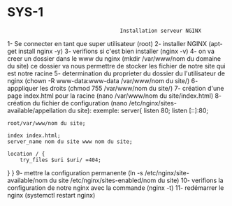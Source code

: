 # SYS-1

										Installation serveur NGINX

                                        
1- Se connecter en tant que super utilisateur (root)
2- installer NGINX (apt-get install nginx -y)
3- verifions si c'est bien installer (nginx -v)
4- on va creer un dossier dans le www du nginx (mkdir /var/www/nom du domaine du site) ce dossier va nous permettre de stocker les fichier de notre site qui est notre racine
5- determination du proprieter du dossier du l'utilisateur de nginx (chown -R www-data:www-data /var/www/nom du site/)
6- apppliquer les droits (chmod 755 /var/www/nom du site/)
7- création d'une page index.html pour la racine (nano /var/www/nom du site/index.html)
8- création du fichier de configuration (nano /etc/nginx/sites-available/appellation du site):
exemple: server{
	listen 80;
	listen [::]:80;

	root/var/www/nom du site;

	index index.html;
	server_name nom du site www nom du site;

	location / {
		try_files $uri $uri/ =404;
}
}
9- mettre la configuration permanente (ln -s /etc/nginx/site-available/nom du site /etc/nginx/sites-enabled/nom du site)
10- verifions la configuration de notre nginx avec la commande (nginx -t)
11- redémarrer le nginx (systemctl restart nginx)
	
